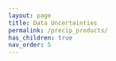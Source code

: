 ```yaml
---
layout: page
title: Data Uncertainties
permalink: /precip_products/
has_children: true
nav_order: 5
---
```


